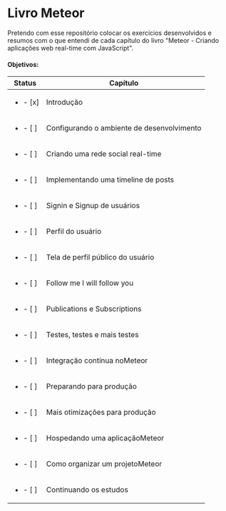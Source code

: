 # Livro Meteor
Pretendo com esse repositório colocar os exercícios desenvolvidos e resumos com o que entendi de cada capítulo do livro "Meteor - Criando aplicações web real-time com JavaScript".

#### Objetivos:
Status                    | Capítulo
------------------------- | -------------
<ul><li>- [x] </li></ul>  | Introdução
<ul><li>- [ ] </li></ul>  | Configurando o ambiente de desenvolvimento
<ul><li>- [ ] </li></ul>  | Criando uma rede social real-time
<ul><li>- [ ] </li></ul>  | Implementando uma timeline de posts
<ul><li>- [ ] </li></ul>  | Signin e Signup de usuários
<ul><li>- [ ] </li></ul>  | Perfil do usuário
<ul><li>- [ ] </li></ul>  | Tela de perfil público do usuário
<ul><li>- [ ] </li></ul>  | Follow me I will follow you
<ul><li>- [ ] </li></ul>  | Publications e Subscriptions
<ul><li>- [ ] </li></ul>  | Testes, testes e mais testes
<ul><li>- [ ] </li></ul>  | Integração contínua noMeteor
<ul><li>- [ ] </li></ul>  | Preparando para produção
<ul><li>- [ ] </li></ul>  | Mais otimizações para produção
<ul><li>- [ ] </li></ul>  | Hospedando uma aplicaçãoMeteor
<ul><li>- [ ] </li></ul>  | Como organizar um projetoMeteor
<ul><li>- [ ] </li></ul>  | Continuando os estudos 